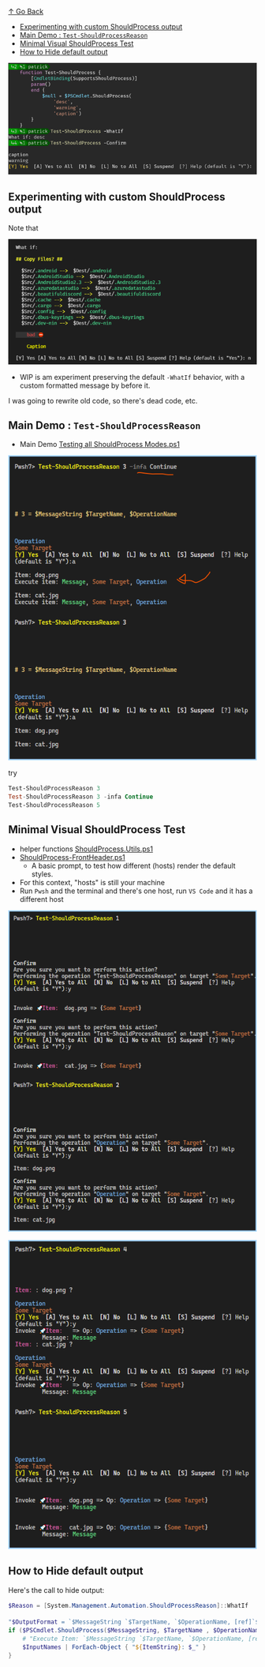 
[↑ Go Back](./..)

- [Experimenting with custom ShouldProcess output](#experimenting-with-custom-shouldprocess-output)
- [Main Demo : `Test-ShouldProcessReason`](#main-demo--test-shouldprocessreason)
- [Minimal Visual ShouldProcess Test](#minimal-visual-shouldprocess-test)
- [How to Hide default output](#how-to-hide-default-output)




![ShouldProcess Screenshot](ShouldProcess-FrontHeader-SeeminglySci.png)



## Experimenting with custom ShouldProcess output

Note that 

![./.wip/wip.ShouldProcess-WithLotsOfCustomFormatting.ps1](ShouldProcess-WithColor.png)

  - WIP is am experiment preserving the default `-WhatIf` behavior, with a custom formatted message by before it.

I was going to rewrite old code, so there's dead code, etc. 

## Main Demo : `Test-ShouldProcessReason`

- Main Demo [Testing all ShouldProcess Modes.ps1](./Testing%20all%20ShouldProcess%20Modes.ps1)

![screenshot34](TestAll-Colors.png)

try
```powershell
Test-ShouldProcessReason 3
Test-ShouldProcessReason 3 -infa Continue
Test-ShouldProcessReason 5
```
## Minimal Visual ShouldProcess Test


- helper functions [ShouldProcess.Utils.ps1](ShouldProcess.Utils.ps1)
- [ShouldProcess-FrontHeader.ps1](ShouldProcess-FrontHeader.ps1)
  - A basic prompt, to test how different (hosts) render the default styles.
- For this context, "hosts" is still your machine
- Run `Pwsh` and the terminal and there's one host, run `VS Code` and it has a different host

![screenshot12](./img/invoke-shouldprocess-1and2.png)

![another](./img/invoke-shouldprocess-4and5.png)

## How to Hide default output

Here's the call to hide output:

```ps1
$Reason = [System.Management.Automation.ShouldProcessReason]::WhatIf

"$OutputFormat = `$MessageString `$TargetName, `$OperationName, [ref]`$Reason"
if ($PSCmdlet.ShouldProcess($MessageString, $TargetName , $OperationName, [ref]$reason)) {
    # "Execute Item: `$MessageString `$TargetName, `$OperationName, [ref]`$Reason"
    $InputNames | ForEach-Object { "${ItemString}: $_" }
}
```

